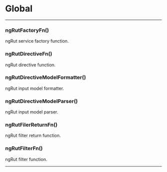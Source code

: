# Global





* * *

### ngRutFactoryFn() 

ngRut service factory function.



### ngRutDirectiveFn() 

ngRut directive function.



### ngRutDirectiveModelFormatter() 

ngRut input model formatter.



### ngRutDirectiveModelParser() 

ngRut input model parser.



### ngRutFilerReturnFn() 

ngRut filter return function.



### ngRutFilterFn() 

ngRut filter function.




* * *










